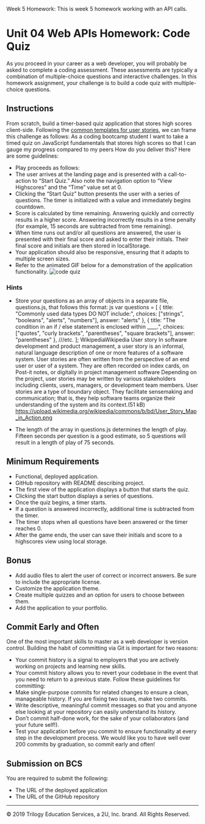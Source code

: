 Week 5 Homework:
This is week 5 homework working with an API calls.




# Unit 04 Web APIs Homework: Code Quiz
As you proceed in your career as a web developer, you will probably be asked to complete a coding assessment. These assessments are typically a combination of multiple-choice questions and interactive challenges. In this homework assignment, your challenge is to build a code quiz with multiple-choice questions.

## Instructions
From scratch, build a timer-based quiz application that stores high scores client-side. Following the [common templates for user stories](https://en.wikipedia.org/wiki/User_story#Common_templates), we can frame this challenge as follows:
As a coding bootcamp student
I want to take a timed quiz on JavaScript fundamentals that stores high scores
so that I can gauge my progress compared to my peers
How do you deliver this? Here are some guidelines:
* Play proceeds as follows:
* The user arrives at the landing page and is presented with a call-to-action to “Start Quiz.” Also note the navigation option to “View Highscores” and the “Time” value set at 0.
* Clicking the “Start Quiz” button presents the user with a series of questions. The timer is initialized with a value and immediately begins countdown.
* Score is calculated by time remaining. Answering quickly and correctly results in a higher score. Answering incorrectly results in a time penalty (for example, 15 seconds are subtracted from time remaining).
* When time runs out and/or all questions are answered, the user is presented with their final score and asked to enter their initials. Their final score and initials are then stored in localStorage.
* Your application should also be responsive, ensuring that it adapts to multiple screen sizes.
* Refer to the animated GIF below for a demonstration of the application functionality.
![code quiz](./Assets/04-Web-APIs-homework-demo.gif)

### Hints
* Store your questions as an array of objects in a separate file, questions.js, that follows this format:
js
var questions = [
  {
    title: "Commonly used data types DO NOT include:",
    choices: ["strings", "booleans", "alerts", "numbers"],
    answer: "alerts"
  },
  {
    title: "The condition in an if / else statement is enclosed within ____.",
    choices: ["quotes", "curly brackets", "parentheses", "square brackets"],
    answer: "parentheses"
  },
  ///etc.
];
WikipediaWikipedia
User story
In software development and product management, a user story is an informal, natural language description of one or more features of a software system. User stories are often written from the perspective of an end user or user of a system. They are often recorded on index cards, on Post-it notes, or digitally in project management software Depending on the project, user stories may be written by various stakeholders including clients, users, managers, or development team members.
User stories are a type of boundary object. They facilitate sensemaking and communication; that is, they help software teams organize their understanding of the system and its context.(51 kB)
https://upload.wikimedia.org/wikipedia/commons/b/bd/User_Story_Map_in_Action.png


* The length of the array in questions.js determines the length of play. Fifteen seconds per question is a good estimate, so 5 questions will result in a length of play of 75 seconds.
## Minimum Requirements
* Functional, deployed application.
* GitHub repository with README describing project.
* The first view of the application displays a button that starts the quiz.
* Clicking the start button displays a series of questions.
* Once the quiz begins, a timer starts.
* If a question is answered incorrectly, additional time is subtracted from the timer.
* The timer stops when all questions have been answered or the timer reaches 0.
* After the game ends, the user can save their initials and score to a highscores view using local storage.

## Bonus
* Add audio files to alert the user of correct or incorrect answers. Be sure to include the appropriate license.
* Customize the application theme.
* Create multiple quizzes and an option for users to choose between them.
* Add the application to your portfolio.

## Commit Early and Often
One of the most important skills to master as a web developer is version control. Building the habit of committing via Git is important for two reasons:
* Your commit history is a signal to employers that you are actively working on projects and learning new skills.
* Your commit history allows you to revert your codebase in the event that you need to return to a previous state.
Follow these guidelines for committing:
* Make single-purpose commits for related changes to ensure a clean, manageable history. If you are fixing two issues, make two commits.
* Write descriptive, meaningful commit messages so that you and anyone else looking at your repository can easily understand its history.
* Don’t commit half-done work, for the sake of your collaborators (and your future self!).
* Test your application before you commit to ensure functionality at every step in the development process.
We would like you to have well over 200 commits by graduation, so commit early and often!

## Submission on BCS
You are required to submit the following:
* The URL of the deployed application
* The URL of the GitHub repository
- - -
© 2019 Trilogy Education Services, a 2U, Inc. brand. All Rights Reserved.